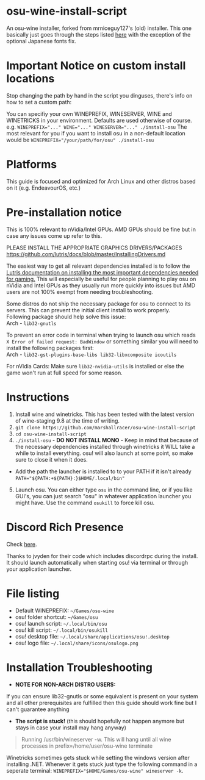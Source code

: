 # osu-wine-install-script

An osu-wine installer, forked from mrniceguy127's (old) installer. This one basically just goes through the steps listed [here](https://osu.ppy.sh/community/forums/topics/367783) with the exception of the optional Japanese fonts fix.

# Important Notice on custom install locations
Stop changing the path by hand in the script you dinguses, there's info on how to set a custom path:

You can specifiy your own WINEPREFIX, WINESERVER, WINE and WINETRICKS in your environment. Defaults are used otherwise of course. e.g. `WINEPREFIX="..." WINE="..." WINESERVER="..." ./install-osu`
The most relevant for you if you want to install osu in a non-default location would be `WINEPREFIX="/your/path/for/osu" ./install-osu`


# Platforms
This guide is focused and optimized for Arch Linux and other distros based on it (e.g. EndeavourOS, etc.)


# Pre-installation notice
This is 100% relevant to nVidia/Intel GPUs. AMD GPUs should be fine but in case any issues come up refer to this.

PLEASE INSTALL THE APPROPRIATE GRAPHICS DRIVERS/PACKAGES
https://github.com/lutris/docs/blob/master/InstallingDrivers.md

The easiest way to get all relevant dependencies installed is to follow the [Lutris documentation on installing the most important dependencies needed for gaming.](https://github.com/lutris/docs/blob/master/WineDependencies.md) This will especially be useful for people planning to play osu on nVidia and Intel GPUs as they usually run more quickly into issues but AMD users are not 100% exempt from needing troubleshooting.

Some distros do not ship the necessary package for osu to connect to its servers. This can prevent the initial client install to work properly.
<br>Following package should help solve this issue:
<br>Arch - `lib32-gnutls`

To prevent an error code in terminal when trying to launch osu which reads `X Error of failed request: BadWindow` or something similar you will need to install the following packages first:
<br>Arch - `lib32-gst-plugins-base-libs lib32-libxcomposite icoutils`

For nVidia Cards:
Make sure `lib32-nvidia-utils` is installed or else the game won't run at full speed for some reason.


# Instructions

1. Install wine and winetricks. This has been tested with the latest version of wine-staging 9.8 at the time of writing.
2. `git clone https://github.com/marshallracer/osu-wine-install-script`
3. `cd osu-wine-install-script`
4. `./install-osu` - <b>DO NOT INSTALL MONO</b> - Keep in mind that because of the necessary dependencies installed through winetricks it WILL take a while to install everything. osu! will also launch at some point, so make sure to close it when it does.
- Add the path the launcher is installed to to your PATH if it isn't already `PATH="${PATH:+${PATH}:}$HOME/.local/bin"`
5. Launch osu. You can either type `osu` in the command line, or if you like GUI's, you can just search "osu" in whatever application launcher you might have. Use the command `osukill` to force kill osu.


# Discord Rich Presence

Check [here](https://osu.ppy.sh/community/forums/topics/1005264?start=7313104).

Thanks to jvyden for their code which includes discordrpc during the install. It should launch automatically when starting osu! via terminal or through your application launcher.

# File listing

- Default WINEPREFIX: `~/Games/osu-wine`
- osu! folder shortcut: `~/Games/osu`
- osu! launch script: `~/.local/bin/osu`
- osu! kill script: `~/.local/bin/osukill`
- osu! desktop file: `~/.local/share/applications/osu!.desktop`
- osu! logo file: `~/.local/share/icons/osulogo.png`


# Installation Troubleshooting

- <b>NOTE FOR NON-ARCH DISTRO USERS:</b>

If you can ensure lib32-gnutls or some equivalent is present on your system and all other prerequisites are fulfilled then this guide should work fine but I can't guarantee anything

- <b>The script is stuck!</b>
(this should hopefully not happen anymore but stays in case your install may hang anyway)

> Running /usr/bin/wineserver -w. This will hang until all wine processes in prefix=/home/user/osu-wine terminate

Winetricks sometimes gets stuck while setting the windows version after installing .NET. Whenever it gets stuck just type the following command in a seperate terminal: `WINEPREFIX="$HOME/Games/osu-wine" wineserver -k`.
